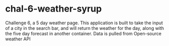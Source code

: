 # chal-6-weather-syrup
Challenge 6, a 5 day weather page.
This application is built to take the input of a city in the search bar, and will return the weather for the day, along with the five day forecast in another container. Data is pulled from Open-source weather API
